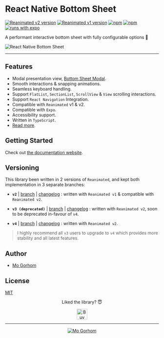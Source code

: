 # React Native Bottom Sheet

[![Reanimated v2 version](https://img.shields.io/github/package-json/v/gorhom/react-native-bottom-sheet/master?label=Reanimated%20v2&style=flat-square)](https://www.npmjs.com/package/@gorhom/bottom-sheet) [![Reanimated v1 version](https://img.shields.io/github/package-json/v/gorhom/react-native-bottom-sheet/v2?label=Reanimated%20v1&style=flat-square)](https://www.npmjs.com/package/@gorhom/bottom-sheet) [![npm](https://img.shields.io/npm/l/@gorhom/bottom-sheet?style=flat-square)](https://www.npmjs.com/package/@gorhom/bottom-sheet) [![npm](https://img.shields.io/badge/types-included-blue?style=flat-square)](https://www.npmjs.com/package/@gorhom/bottom-sheet) [![runs with expo](https://img.shields.io/badge/Runs%20with%20Expo-4630EB.svg?style=flat-square&logo=EXPO&labelColor=f3f3f3&logoColor=000)](https://expo.io/)

A performant interactive bottom sheet with fully configurable options 🚀

![React Native Bottom Sheet](./preview.gif)

---

## Features

- Modal presentation view, [Bottom Sheet Modal](https://gorhom.github.io/react-native-bottom-sheet/modal).
- Smooth interactions & snapping animations.
- Seamless keyboard handling.
- Support `FlatList`, `SectionList`, `ScrollView` & `View` scrolling interactions.
- Support `React Navigation` Integration.
- Compatible with `Reanimated` v1 & v2.
- Compatible with `Expo`.
- Accessibility support.
- Written in `TypeScript`.
- [Read more](https://gorhom.github.io/react-native-bottom-sheet).

## Getting Started

Check out [the documentation website](https://gorhom.github.io/react-native-bottom-sheet).

## Versioning

This library been written in 2 versions of `Reanimated`, and kept both implementation in 3 separate branches:

- **`v2`** | [branch](https://github.com/gorhom/react-native-bottom-sheet/tree/v2) | [changelog](https://github.com/gorhom/react-native-bottom-sheet/blob/v2/CHANGELOG.md) : written with `Reanimated v1` & compatible with `Reanimated v2`.

- **`v3 (deprecated)`** | [branch](https://github.com/gorhom/react-native-bottom-sheet/tree/v3) | [changelog](https://github.com/gorhom/react-native-bottom-sheet/blob/v3/CHANGELOG.md) : written with `Reanimated v2`, soon to be deprecated in-favour of `v4`.

- **`v4`** | [branch](https://github.com/gorhom/react-native-bottom-sheet/tree/master) | [changelog](https://github.com/gorhom/react-native-bottom-sheet/blob/master/CHANGELOG.md) : written with `Reanimated v2`.

> I highly recommend all `v3` users to upgrade to `v4` which provides more stability and all latest features.

## Author

- [Mo Gorhom](https://gorhom.dev/)

## License

[MIT](./LICENSE)

<div align="center">

Liked the library? 😇

<a href="https://www.buymeacoffee.com/gorhom" target="_blank"><img src="https://cdn.buymeacoffee.com/buttons/default-red.png" alt="Buy Me A Coffee" height="34" ></a>

</div>

---

<p align="center">
<a href="https://gorhom.dev" target="_blank"><img alt="Mo Gorhom" src="./logo.png"></a>
</p>
